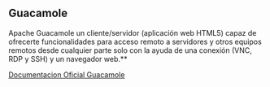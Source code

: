 

## **Guacamole**

Apache Guacamole un cliente/servidor (aplicación web HTML5) capaz de ofrecerte funcionalidades para acceso remoto a servidores y otros equipos remotos desde cualquier parte solo con la ayuda de una conexión (VNC, RDP y SSH) y un navegador web.**

[Documentacion Oficial Guacamole](https://guacamole.apache.org/)